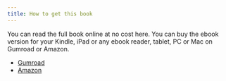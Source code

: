 ```yaml
---
title: How to get this book
---
```



You can read the full book online at no cost here. You can buy the ebook version for your Kindle, iPad or any ebook reader, tablet, PC or Mac on Gumroad or Amazon.

- [Gumroad][24]
- [Amazon][25]

[24]: #
[25]: #